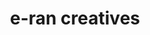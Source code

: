 ---
title: e-ran creatives
category: Creative Ads
category_slug: creative-ads
type: Content
image: images/works/e-ran-creatives.png
button_url: https://www.facebook.com/eranapp/photos
---